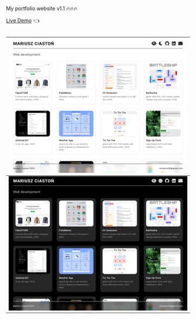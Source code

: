 My portfolio website v1.1 🔥🔥🔥

[Live Demo](https://mariuszciaston.github.io/Portfolio/) :point_left: <br><br>

![Portfolio-v1.1_light.png](Portfolio-v1.1_light.png)| 
------------- | 
![Portfolio-v1.1_dark.png](Portfolio-v1.1_dark.png)| 
